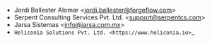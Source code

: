 - Jordi Ballester Alomar \<<jordi.ballester@forgeflow.com>\>
- Serpent Consulting Services Pvt. Ltd. \<<support@serpentcs.com>\>
- Jarsa Sistemas \<<info@jarsa.com.mx>\>
- `Heliconia Solutions Pvt. Ltd. <https://www.heliconia.io>`_
